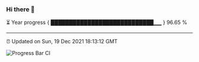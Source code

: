 ### Hi there 👋

⏳ Year progress { ████████████████████████████▁▁ } 96.65 %

---

⏰ Updated on Sun, 19 Dec 2021 18:13:12 GMT

![Progress Bar CI](https://github.com/liununu/liununu/workflows/Progress%20Bar%20CI/badge.svg)
